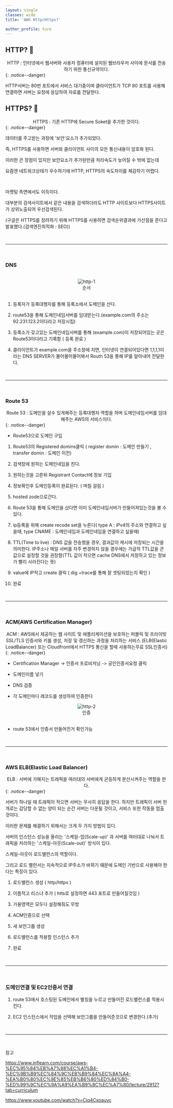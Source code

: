 ```yaml
---
layout: single
classes: wide
title: 'AWS Http/Https?'

author_profile: ture
---
```


## HTTP? 🍪

<center>  HTTP : 인터넷에서 웹서버와 사용자 컴퓨터에 설치된 웹브라우저 사이에 문서를 전송하기 위한 통신규약이다.</center>
{: .notice--danger}

HTTP서버는 80번 포트에서 서비스 대기중이며 클라이언트가 TCP 80 포트를 사용해 연결하면 서버는 요청에 응답하여 자료를 전달한다.

## HTTPS? 🍪

<center>  HTTPS : 기존 HTTP에 Secure Soket을 추가한 것이다.</center>
{: .notice--danger}

데이터를 주고받는 과정에 '보안'요소가 추가되었다.

즉, HTTPS를 사용하면 서버와 클라이언트 사이의 모든 통신내용이 암호화 된다.

이러한 큰 장점이 있지만 보안요소가 추가된만큼 처리속도가 늦어질 수 밖에 없는데

요즘엔 네트워크상태가 우수하기에 HTTP, HTTPS의 속도차이를 체감하기 어렵다.

<br>

마켓팅 측면에서도 이득이다.

대부분의 검색사이트에서 같은 내용을 검색하더라도 HTTP 사이트보다 HTTPS사이트가 상위노출되어 우선검색된다.

(구글은 HTTPS를 장려하기 위해 HTTPS를 사용하면 검색순위결과에 가산점을 준다고 발표했다.(검색엔진최적화 : SEO))

<br>
<hr>
<br>

### DNS

<br>
<center><img src="../images/2021-10-27-first/http-1.png" alt="http-1" /></center>
<center>순서</center>
<br>

1. 등록자가 등록대행자를 통해 등록소에서 도메인을 산다.

2. route53을 통해 도메인네임서버를 임대받는다.(example.com의 주소는 92.231.123.2이다라고 저장시킴)

3. 등록소가 갖고있는 도메인네임서버를 통해 (example.com)이 저장되어있는 곳은 Route53이다라고 기록함 ( 등록 완료 )

4. 클라이언트가 example.com을 주소창에 치면, 인터넷이 연결되어있다면 1,1,1,1이라는 DNS SERVER가 물어물어물어봐서 Routh 53을 통해 IP를 알아내어 전달한다.

<br>
<hr>
<br>

### Route 53

<center>  Route 53 : 도메인을 살수 있게해주는 등록대행자 역할을 하며 도메인네임서버를 임대해주는 AWS의 서비스이다.</center>
{: .notice--danger}

- Route53으로 도메인 구입

1. Route53의 Registered domins클릭 ( register domin : 도메인 만들기 , transfer domin : 도메인 이전)

2. 검색창에 원하는 도메인네임을 친다.

3. 원하는것을 고른뒤 Registrant Contact에 정보 기입

4. 정보확인후 도메인등록이 완료된다. ( 며칠 걸림 )

5. hosted zode으로간다.

6. Route 53을 통해 도메인을 샀다면 이미 도메인네임서버가 만들어져있는것을 볼 수 있다.

7. ip등록을 위해 create recode set을 누른다( type A : iPv4의 주소와 연결하고 싶을때, type CNAME : 도메인네임과 도메인네임을 연결하고 싶을때)

8. TTL(Time to live) : DNS 값을 전송했을 경우, 결과값이 캐시에 저장되는 시간을 의미한다. IP주소나 메일 서버를 자주 변경하지 않을 경우에는 가급적 TTL값을 큰 값으로 설정할 것을 권장함(TTL 값이 작으면 cache DNS에서 저장하고 있는 정보가 빨리 사라진다는 뜻)

9. value에 IP적고 create 클릭 ( dig +trace를 통해 잘 셋팅되었는지 확인 )

10. 완료

<br>
<hr>
<br>

### ACM(AWS Certification Manager)

<center>  ACM : AWS에서 제공하는 웹 사이트 및 애플리케이션을 보호하는 퍼블릭 및 프라이빗 SSL/TLS 인증서와 키를 생성, 저장 및 갱신하는 과정을 처리하는 서비스 (ELB(Elastic LoadBalancer) 또는 Cloudfront에서 HTTPS 통신을 할때 사용하는무료 SSL인증서)</center>
{: .notice--danger}

- Certification Manager -> 인증서 프로비저닝 -> 공인인증서요청 클릭

- 도메인이름 넣기

- DNS 검증

- 각 도메인마다 레코드를 생성하여 인증한다

<center><img src="../images/2021-10-27-first/http-2.png" alt="http-2" /></center>
<center>인증</center>
<br>

- route 53에서 인증서 만들어진거 확인가능

<br>
<hr>
<br>

### AWS ELB(Elastic Load Balancer)

<center>  ELB : 서버에 가해지는 트래픽을 여러대의 서버에게 균등하게 분산시켜주는 역할을 한다.</center>
{: .notice--danger}

서버가 하나일 때 트래픽이 적으면 서버는 무사히 응답을 한다. 하지만 트래픽이 서버 한개로는 감당할 수 없는 양이 되는 순간 서버는 다운될 것이고, 서비스 또한 작동을 멈출 것이다.

이러한 문제를 해결하기 위해서는 크게 두 가지 방법이 있다.

서버의 인스턴스 성능을 올리는 '스케일-업(Scale-up)' 과 서버를 여러대로 나눠서 트래픽을 처리하는 '스케일-아웃(Scale-out)' 방식이 있다.

스케일-아웃이 로드밸런스의 역할이다.

그리고 로드 밸런서는 지속적으로 IP주소가 바뀌기 떄문에 도메인 기반으로 사용해야 한다는 특징이 있다.

1. 로드밸런스 생성 ( http/https )

2. 이름적고 리스너 추가 ( htts로 설정하면 443 포트로 만들어질것임 )

3. 가용영역은 모두다 설정해줘도 무방

4. ACM인증으로 선택

5. 새 보안그룹 생성

6. 로드밸런스를 적용할 인스턴스 추가

7. 완료

<br>
<hr>
<br>

### 도메인연결 및 EC2인증서 연결

1. route 53에서 호스팅된 도메인에서 별칭을 누르고 만들어진 로드밸런스를 적용시킨다.

2. EC2 인스턴스에서 작업을 선택해 보안그룹을 만들어준것으로 변경한다.(추가)

<br>
<hr>
<br>

참고

https://www.inflearn.com/course/aws-%EC%95%84%EB%A7%88%EC%A1%B4-%EC%9B%B9%EC%84%9C%EB%B9%84%EC%8A%A4-%EA%B0%80%EC%9E%85%EB%B6%80%ED%84%B0-%ED%99%9C%EC%9A%A9%EA%B9%8C%EC%A7%80/lecture/2912?tab=curriculum

https://www.youtube.com/watch?v=Cjq4Cxoauvc
